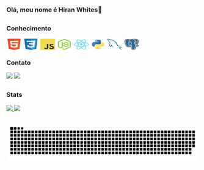 ### Olá, meu nome é Hiran Whites👋
##
<div style="display: inline_block">
    <h3>Conhecimento</h3>
    <img align="center" alt="HTML" height="30" width="40" src="https://raw.githubusercontent.com/devicons/devicon/master/icons/html5/html5-original.svg">
    <img align="center" alt="CSS" height="30" width="40" src="https://raw.githubusercontent.com/devicons/devicon/master/icons/css3/css3-original.svg">
    <img align="center" alt="JS" height="30" width="40" src="https://github.com/devicons/devicon/blob/master/icons/javascript/javascript-original.svg">
    <img align="center" alt="Node" height="30" width="40" src="https://github.com/devicons/devicon/blob/master/icons/nodejs/nodejs-original.svg">
    <img align="center" alt="React" height="30" width="40" src="https://github.com/devicons/devicon/blob/master/icons/react/react-original.svg">
    <img align="center" alt="Python" height="30" width="40" src="https://github.com/devicons/devicon/blob/master/icons/python/python-original.svg">
    <img align="center" alt="MySql" height="30" width="40" src="https://github.com/devicons/devicon/blob/master/icons/mysql/mysql-original.svg">
    <img align="center" alt="Postgresql" height="30" width="40" src="https://github.com/devicons/devicon/blob/master/icons/postgresql/postgresql-original.svg">
</div>
 
<div> 
    <h3>Contato</h3>
  <a href="www.linkedin.com/in/hiran-whites" target="_blank"><img src="https://img.shields.io/badge/-LinkedIn-%230077B5?style=for-the-badge&logo=linkedin&logoColor=white" target="_blank"></a> 
  <a href = "hiran.whites@gmail.com"><img src="https://img.shields.io/badge/-Gmail-%23333?style=for-the-badge&logo=gmail&logoColor=white" target="_blank"></a>
</div>

##

<h3>Stats</h3>

<div>
  <a href="https://github.com/Hiies">
    <img height="180em" src="https://github-readme-stats.vercel.app/api?username=Hiies&show_icons=true&theme=dark&include_all_commits=true&count_private=true"/>
    <img height="180em" src="https://github-readme-stats.vercel.app/api/top-langs/?username=Hiies&layout=compact&langs_count=7&theme=dark"/>
  </a>
</div>
    
##
    
<picture>
  <source media="(prefers-color-scheme: dark)" srcset="https://raw.githubusercontent.com/Hiies/Hiies/output/github-contribution-grid-snake-dark.svg">
  <source media="(prefers-color-scheme: light)" srcset="https://raw.githubusercontent.com/Hiies/Hiies/output/github-contribution-grid-snake.svg">
  <img alt="github contribution grid snake animation" src="https://raw.githubusercontent.com/Hiies/Hiies/output/github-contribution-grid-snake.svg">
</picture>
